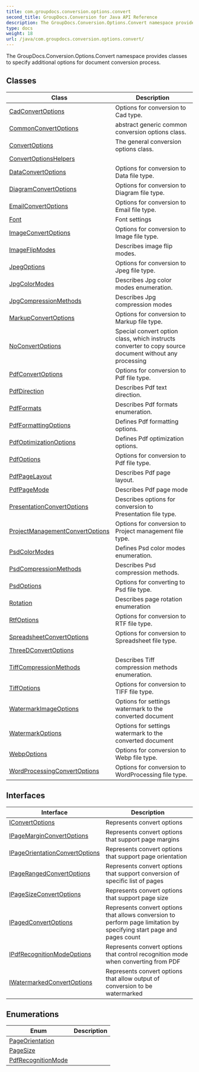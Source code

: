 ```yaml
---
title: com.groupdocs.conversion.options.convert
second_title: GroupDocs.Conversion for Java API Reference
description: The GroupDocs.Conversion.Options.Convert namespace provides classes to specify additional options for document conversion process.
type: docs
weight: 18
url: /java/com.groupdocs.conversion.options.convert/
---
```


The GroupDocs.Conversion.Options.Convert namespace provides classes to specify additional options for document conversion process.


## Classes

| Class | Description |
| --- | --- |
| [CadConvertOptions](../com.groupdocs.conversion.options.convert/cadconvertoptions) | Options for conversion to Cad type. |
| [CommonConvertOptions<TFileType>](../com.groupdocs.conversion.options.convert/commonconvertoptions) | abstract generic common conversion options class. |
| [ConvertOptions<TFileType>](../com.groupdocs.conversion.options.convert/convertoptions) | The general conversion options class. |
| [ConvertOptionsHelpers](../com.groupdocs.conversion.options.convert/convertoptionshelpers) |  |
| [DataConvertOptions](../com.groupdocs.conversion.options.convert/dataconvertoptions) | Options for conversion to Data file type. |
| [DiagramConvertOptions](../com.groupdocs.conversion.options.convert/diagramconvertoptions) | Options for conversion to Diagram file type. |
| [EmailConvertOptions](../com.groupdocs.conversion.options.convert/emailconvertoptions) | Options for conversion to Email file type. |
| [Font](../com.groupdocs.conversion.options.convert/font) | Font settings |
| [ImageConvertOptions](../com.groupdocs.conversion.options.convert/imageconvertoptions) | Options for conversion to Image file type. |
| [ImageFlipModes](../com.groupdocs.conversion.options.convert/imageflipmodes) | Describes image flip modes. |
| [JpegOptions](../com.groupdocs.conversion.options.convert/jpegoptions) | Options for conversion to Jpeg file type. |
| [JpgColorModes](../com.groupdocs.conversion.options.convert/jpgcolormodes) | Describes Jpg color modes enumeration. |
| [JpgCompressionMethods](../com.groupdocs.conversion.options.convert/jpgcompressionmethods) | Describes Jpg compression modes |
| [MarkupConvertOptions](../com.groupdocs.conversion.options.convert/markupconvertoptions) | Options for conversion to Markup file type. |
| [NoConvertOptions](../com.groupdocs.conversion.options.convert/noconvertoptions) | Special convert option class, which instructs converter to copy source document without any processing |
| [PdfConvertOptions](../com.groupdocs.conversion.options.convert/pdfconvertoptions) | Options for conversion to Pdf file type. |
| [PdfDirection](../com.groupdocs.conversion.options.convert/pdfdirection) | Describes Pdf text direction. |
| [PdfFormats](../com.groupdocs.conversion.options.convert/pdfformats) | Describes Pdf formats enumeration. |
| [PdfFormattingOptions](../com.groupdocs.conversion.options.convert/pdfformattingoptions) | Defines Pdf formatting options. |
| [PdfOptimizationOptions](../com.groupdocs.conversion.options.convert/pdfoptimizationoptions) | Defines Pdf optimization options. |
| [PdfOptions](../com.groupdocs.conversion.options.convert/pdfoptions) | Options for conversion to Pdf file type. |
| [PdfPageLayout](../com.groupdocs.conversion.options.convert/pdfpagelayout) | Describes Pdf page layout. |
| [PdfPageMode](../com.groupdocs.conversion.options.convert/pdfpagemode) | Describes Pdf page mode |
| [PresentationConvertOptions](../com.groupdocs.conversion.options.convert/presentationconvertoptions) | Describes options for conversion to Presentation file type. |
| [ProjectManagementConvertOptions](../com.groupdocs.conversion.options.convert/projectmanagementconvertoptions) | Options for conversion to Project management file type. |
| [PsdColorModes](../com.groupdocs.conversion.options.convert/psdcolormodes) | Defines Psd color modes enumeration. |
| [PsdCompressionMethods](../com.groupdocs.conversion.options.convert/psdcompressionmethods) | Describes Psd compression methods. |
| [PsdOptions](../com.groupdocs.conversion.options.convert/psdoptions) | Options for converting to Psd file type. |
| [Rotation](../com.groupdocs.conversion.options.convert/rotation) | Describes page rotation enumeration |
| [RtfOptions](../com.groupdocs.conversion.options.convert/rtfoptions) | Options for conversion to RTF file type. |
| [SpreadsheetConvertOptions](../com.groupdocs.conversion.options.convert/spreadsheetconvertoptions) | Options for conversion to Spreadsheet file type. |
| [ThreeDConvertOptions](../com.groupdocs.conversion.options.convert/threedconvertoptions) |  |
| [TiffCompressionMethods](../com.groupdocs.conversion.options.convert/tiffcompressionmethods) | Describes Tiff compression methods enumeration. |
| [TiffOptions](../com.groupdocs.conversion.options.convert/tiffoptions) | Options for conversion to TIFF file type. |
| [WatermarkImageOptions](../com.groupdocs.conversion.options.convert/watermarkimageoptions) | Options for settings watermark to the converted document |
| [WatermarkOptions](../com.groupdocs.conversion.options.convert/watermarkoptions) | Options for settings watermark to the converted document |
| [WebpOptions](../com.groupdocs.conversion.options.convert/webpoptions) | Options for conversion to Webp file type. |
| [WordProcessingConvertOptions](../com.groupdocs.conversion.options.convert/wordprocessingconvertoptions) | Options for conversion to WordProcessing file type. |

## Interfaces

| Interface | Description |
| --- | --- |
| [IConvertOptions](../com.groupdocs.conversion.options.convert/iconvertoptions) | Represents convert options |
| [IPageMarginConvertOptions](../com.groupdocs.conversion.options.convert/ipagemarginconvertoptions) | Represents convert options that support page margins |
| [IPageOrientationConvertOptions](../com.groupdocs.conversion.options.convert/ipageorientationconvertoptions) | Represents convert options that support page orientation |
| [IPageRangedConvertOptions](../com.groupdocs.conversion.options.convert/ipagerangedconvertoptions) | Represents convert options that support conversion of specific list of pages |
| [IPageSizeConvertOptions](../com.groupdocs.conversion.options.convert/ipagesizeconvertoptions) | Represents convert options that support page size |
| [IPagedConvertOptions](../com.groupdocs.conversion.options.convert/ipagedconvertoptions) | Represents convert options that allows conversion to perform page limitation by specifying start page and pages count |
| [IPdfRecognitionModeOptions](../com.groupdocs.conversion.options.convert/ipdfrecognitionmodeoptions) | Represents convert options that control recognition mode when converting from PDF |
| [IWatermarkedConvertOptions](../com.groupdocs.conversion.options.convert/iwatermarkedconvertoptions) | Represents convert options that allow output of conversion to be watermarked |

## Enumerations

| Enum | Description |
| --- | --- |
| [PageOrientation](../com.groupdocs.conversion.options.convert/pageorientation) |  |
| [PageSize](../com.groupdocs.conversion.options.convert/pagesize) |  |
| [PdfRecognitionMode](../com.groupdocs.conversion.options.convert/pdfrecognitionmode) |  |
